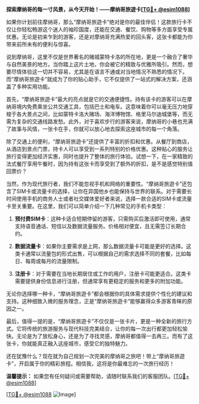 **探索摩纳哥的每一寸风景，从今天开始！——摩纳哥旅遊卡[[TG💪+ @esim1088](https://t.me/s/esim1088)]**

如果你计划前往摩纳哥，那么“摩纳哥旅遊卡”绝对是你的最佳伴侣！这款旅行卡不仅让你轻松畅游这个迷人的袖珍国度，还能在交通、餐饮、购物等多方面享受专属优惠。无论是初来乍到的游客，还是对摩纳哥充满热爱的回头客，这张卡都能为你带来前所未有的便利与惊喜。

说到摩纳哥，这里不仅是世界著名的赌城蒙特卡洛的所在地，更是一个融合了奢华与自然美景的地方。当你踏上这片土地，你会被它的精致与优雅所吸引。然而，想要尽情体验这一切并不容易，尤其是在语言不通或对当地情况不熟悉的情况下。而“摩纳哥旅遊卡”就成为了你的贴心助手，它不仅提供了一站式的解决方案，还涵盖了多种实用功能。

首先，“摩纳哥旅遊卡”最大的亮点就是它的交通便捷性。持有该卡的游客可以在摩纳哥境内免费乘坐公共交通工具，包括巴士和电车。这意味着你可以毫无压力地穿梭于各大景点之间，比如蒙特卡洛大赌场、海洋博物馆、格里马尔迪城堡等，而无需为复杂的交通线路发愁。此外，对于喜欢步行的游客来说，摩纳哥的小巷也充满了故事与风情，一张卡在手，你就可以放心地去探索这座城市的每一个角落。

除了交通上的便利，“摩纳哥旅遊卡”还提供了丰富的折扣和优惠。从餐厅到商店，从酒店到景点门票，持卡人可以享受到一系列特别的价格优惠。这种贴心的服务让旅行变得更加经济实惠，同时也提升了整体的旅行体验。试想一下，在一家精致的法式餐厅享用午餐时，因为持有这张卡而享受到了额外的折扣，是不是感觉特别值回票价？

当然，作为现代旅行者，我们不能忽视手机和网络的重要性。“摩纳哥旅遊卡”还包含了SIM卡或流量卡的选择，让你在异国他乡也能保持与世界的联系。对于需要长时间使用手机的商务人士或者社交媒体爱好者来说，选择一款合适的SIM卡或流量卡至关重要。在这里，我们可以简单介绍一下几种常见的手机卡类型：

1. **预付费SIM卡**：这种卡适合短期停留的游客，只需购买后激活即可使用，通常支持语音通话、短信以及数据流量服务。价格相对便宜，且无需签订长期合约。

2. **数据流量卡**：如果你主要需求是上网，那么数据流量卡可能是更好的选择。这类卡通常以流量包的形式出售，可以根据自己的需求选择不同的套餐，比如每日、每周或每月的流量限制。

3. **注册卡**：对于需要在当地长期居住或工作的用户，注册卡可能更适合。这类卡需要提供身份信息进行注册，但通常享有更稳定的服务和更多的附加功能。

无论你选择哪一种卡，“摩纳哥旅遊卡”都会根据你的具体需求提供个性化的建议和支持。这种细致入微的服务理念，正是“摩纳哥旅遊卡”能够赢得众多游客青睐的原因之一。

最后，值得一提的是，“摩纳哥旅遊卡”不仅仅是一张卡片，更是一种全新的旅行方式。它将传统的旅游服务与现代科技完美结合，让你的每一次出行都更加轻松愉快。无论是为了放松身心，还是为了寻找灵感，摩纳哥都值得一去再三。而有了这张卡，你就能真正融入这座城市，感受它的独特魅力。

还在犹豫什么？现在就为自己规划一次完美的摩纳哥之旅吧！带上“摩纳哥旅遊卡”，开启属于你的精彩旅程。相信我，这将是你最难忘的一次旅行经历！

**温馨提示：** 如果您有任何疑问或需要帮助，请随时联系我们的客服团队。[[TG💪+ @esim1088](https://t.me/s/esim1088)] 

[[TG💪+ @esim1088](https://t.me/s/esim1088) ![Image](https://i.postimg.cc/4NQfJmqS/Snipaste-2025-05-13-00-14-12.png)]